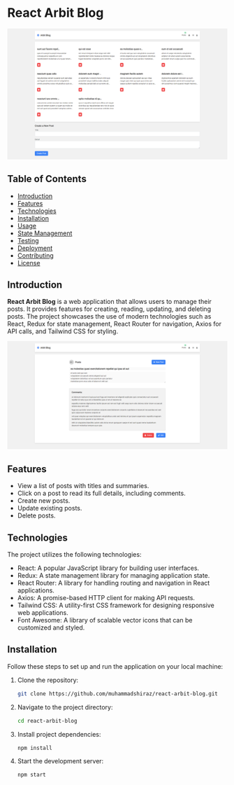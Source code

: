# React Arbit Blog

![Post List](src/assets/image/post-list.png)

## Table of Contents
- [Introduction](#introduction)
- [Features](#features)
- [Technologies](#technologies)
- [Installation](#installation)
- [Usage](#usage)
- [State Management](#state-management)
- [Testing](#testing)
- [Deployment](#deployment)
- [Contributing](#contributing)
- [License](#license)

## Introduction

**React Arbit Blog** is a web application that allows users to manage their posts. It provides features for creating, reading, updating, and deleting posts. The project showcases the use of modern technologies such as React, Redux for state management, React Router for navigation, Axios for API calls, and Tailwind CSS for styling.

![Post Detail](src/assets/image/post-detail.png)

## Features

- View a list of posts with titles and summaries.
- Click on a post to read its full details, including comments.
- Create new posts.
- Update existing posts.
- Delete posts.

## Technologies

The project utilizes the following technologies:

- React: A popular JavaScript library for building user interfaces.
- Redux: A state management library for managing application state.
- React Router: A library for handling routing and navigation in React applications.
- Axios: A promise-based HTTP client for making API requests.
- Tailwind CSS: A utility-first CSS framework for designing responsive web applications.
- Font Awesome: A library of scalable vector icons that can be customized and styled.

## Installation

Follow these steps to set up and run the application on your local machine:

1. Clone the repository:

   ```bash
   git clone https://github.com/muhammadshiraz/react-arbit-blog.git

2. Navigate to the project directory:

   ```bash
   cd react-arbit-blog

3. Install project dependencies:

   ```bash
   npm install

4. Start the development server:

   ```bash
   npm start
